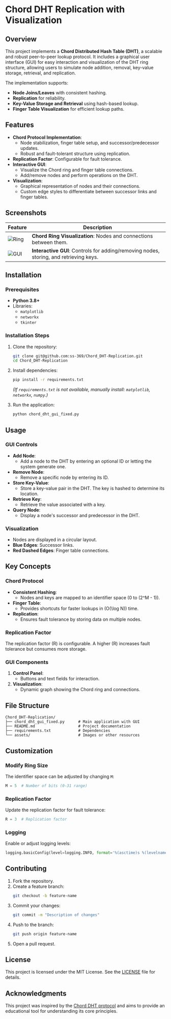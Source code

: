 # Chord DHT Replication with Visualization

## Overview
This project implements a **Chord Distributed Hash Table (DHT)**, a scalable and robust peer-to-peer lookup protocol. It includes a graphical user interface (GUI) for easy interaction and visualization of the DHT ring structure, allowing users to simulate node addition, removal, key-value storage, retrieval, and replication.

The implementation supports:
- **Node Joins/Leaves** with consistent hashing.
- **Replication** for reliability.
- **Key-Value Storage and Retrieval** using hash-based lookup.
- **Finger Table Visualization** for efficient lookup paths.

## Features
- **Chord Protocol Implementation**:
  - Node stabilization, finger table setup, and successor/predecessor updates.
  - Robust and fault-tolerant structure using replication.
- **Replication Factor**: Configurable for fault tolerance.
- **Interactive GUI**:
  - Visualize the Chord ring and finger table connections.
  - Add/remove nodes and perform operations on the DHT.
- **Visualization**:
  - Graphical representation of nodes and their connections.
  - Custom edge styles to differentiate between successor links and finger tables.

## Screenshots
| Feature       | Description |
|---------------|-------------|
| ![Ring](#)    | **Chord Ring Visualization**: Nodes and connections between them. |
| ![GUI](#)     | **Interactive GUI**: Controls for adding/removing nodes, storing, and retrieving keys. |

## Installation

### Prerequisites
- **Python 3.8+**
- Libraries:
  - `matplotlib`
  - `networkx`
  - `tkinter`

### Installation Steps
1. Clone the repository:
   ```bash
   git clone git@github.com:ss-369/Chord_DHT-Replication.git
   cd Chord_DHT-Replication
   ```

2. Install dependencies:
   ```bash
   pip install -r requirements.txt
   ```

   *(If `requirements.txt` is not available, manually install: `matplotlib`, `networkx`, `numpy`.)*

3. Run the application:
   ```bash
   python chord_dht_gui_fixed.py
   ```

## Usage

### GUI Controls
- **Add Node**:
  - Add a node to the DHT by entering an optional ID or letting the system generate one.
- **Remove Node**:
  - Remove a specific node by entering its ID.
- **Store Key-Value**:
  - Store a key-value pair in the DHT. The key is hashed to determine its location.
- **Retrieve Key**:
  - Retrieve the value associated with a key.
- **Query Node**:
  - Display a node's successor and predecessor in the DHT.

### Visualization
- Nodes are displayed in a circular layout.
- **Blue Edges**: Successor links.
- **Red Dashed Edges**: Finger table connections.

## Key Concepts

### Chord Protocol
- **Consistent Hashing**:
  - Nodes and keys are mapped to an identifier space (0 to \(2^M - 1\)).
- **Finger Table**:
  - Provides shortcuts for faster lookups in \(O(\log N)\) time.
- **Replication**:
  - Ensures fault tolerance by storing data on multiple nodes.

### Replication Factor
The replication factor \(R\) is configurable. A higher \(R\) increases fault tolerance but consumes more storage.

### GUI Components
1. **Control Panel**:
   - Buttons and text fields for interaction.
2. **Visualization**:
   - Dynamic graph showing the Chord ring and connections.

## File Structure
```
Chord_DHT-Replication/
├── chord_dht_gui_fixed.py      # Main application with GUI
├── README.md                   # Project documentation
├── requirements.txt            # Dependencies
└── assets/                     # Images or other resources
```

## Customization
### Modify Ring Size
The identifier space can be adjusted by changing `M`:
```python
M = 5  # Number of bits (0-31 range)
```

### Replication Factor
Update the replication factor for fault tolerance:
```python
R = 3  # Replication factor
```

### Logging
Enable or adjust logging levels:
```python
logging.basicConfig(level=logging.INFO, format='%(asctime)s %(levelname)s:%(message)s')
```

## Contributing
1. Fork the repository.
2. Create a feature branch:
   ```bash
   git checkout -b feature-name
   ```
3. Commit your changes:
   ```bash
   git commit -m "Description of changes"
   ```
4. Push to the branch:
   ```bash
   git push origin feature-name
   ```
5. Open a pull request.

## License
This project is licensed under the MIT License. See the [LICENSE](LICENSE) file for details.

## Acknowledgments
This project was inspired by the [Chord DHT protocol](https://pdos.csail.mit.edu/papers/chord:sigcomm01/chord_sigcomm.pdf) and aims to provide an educational tool for understanding its core principles.
